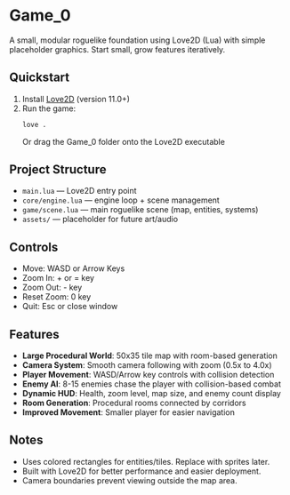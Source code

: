 # Game_0

A small, modular roguelike foundation using Love2D (Lua) with simple placeholder graphics. Start small, grow features iteratively.

## Quickstart
1. Install [Love2D](https://love2d.org/) (version 11.0+)
2. Run the game:
   ```bash
   love .
   ```
   Or drag the Game_0 folder onto the Love2D executable

## Project Structure
- `main.lua` — Love2D entry point
- `core/engine.lua` — engine loop + scene management
- `game/scene.lua` — main roguelike scene (map, entities, systems)
- `assets/` — placeholder for future art/audio

## Controls
- Move: WASD or Arrow Keys
- Zoom In: + or = key
- Zoom Out: - key
- Reset Zoom: 0 key
- Quit: Esc or close window

## Features
- **Large Procedural World**: 50x35 tile map with room-based generation
- **Camera System**: Smooth camera following with zoom (0.5x to 4.0x)
- **Player Movement**: WASD/Arrow key controls with collision detection
- **Enemy AI**: 8-15 enemies chase the player with collision-based combat
- **Dynamic HUD**: Health, zoom level, map size, and enemy count display
- **Room Generation**: Procedural rooms connected by corridors
- **Improved Movement**: Smaller player for easier navigation

## Notes
- Uses colored rectangles for entities/tiles. Replace with sprites later.
- Built with Love2D for better performance and easier deployment.
- Camera boundaries prevent viewing outside the map area.

